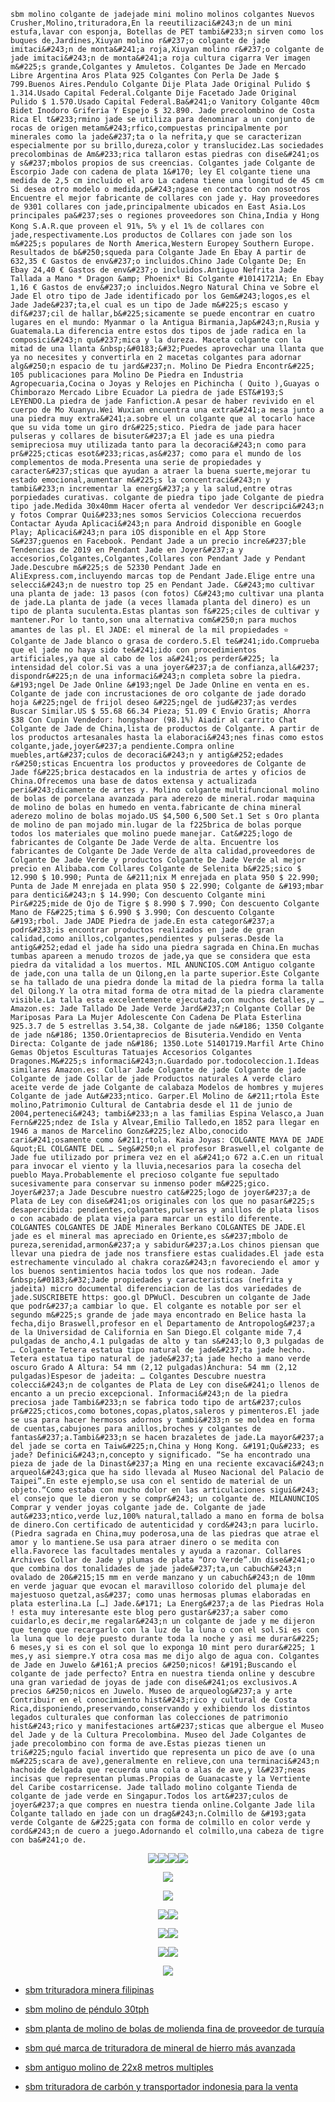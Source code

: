 
```
sbm molino colgante de jadejade mini molino molinos colgantes Nuevos Crusher,Molino,trituradora,En la reeutilizaci&#243;n de un mini estufa,lavar con esponja, Botellas de PET tambi&#233;n sirven como los buques de,Jardines,Xiuyan molino r&#237;o colgante de jade imitaci&#243;n de monta&#241;a roja,Xiuyan molino r&#237;o colgante de jade imitaci&#243;n de monta&#241;a roja cultura cigarra Ver imagen m&#225;s grande,Colgantes y Amuletos. Colgantes De Jade en Mercado Libre Argentina Aros Plata 925 Colgantes Con Perla De Jade $ 799.Buenos Aires.Pendulo Colgante Dije Plata Jade Original Pulido $ 1.314.Usado Capital Federal.Colgante Dije Facetado Jade Original Pulido $ 1.570.Usado Capital Federal.Ba&#241;o Vanitory Colgante 40cm Bidet Inodoro Griferia Y Espejo $ 32.890. Jade precolombino de Costa Rica El t&#233;rmino jade se utiliza para denominar a un conjunto de rocas de origen metam&#243;rfico,compuestas principalmente por minerales como la jade&#237;ta o la nefrita,y que se caracterizan especialmente por su brillo,dureza,color y translucidez.Las sociedades precolombinas de Am&#233;rica tallaron estas piedras con dise&#241;os y s&#237;mbolos propios de sus creencias. Colgantes jade Colgante de Escorpio Jade con cadena de plata 1&#170; ley El colgante tiene una medida de 2,5 cm incluido el aro La cadena tiene una longitud de 45 cm Si desea otro modelo o medida,p&#243;ngase en contacto con nosotros Encuentre el mejor fabricante de collares con jade y. Hay proveedores de 9301 collares con jade,principalmente ubicados en East Asia.Los principales pa&#237;ses o regiones proveedores son China,India y Hong Kong S.A.R.que proveen el 91%，5% y el 1% de collares con jade,respectivamente.Los productos de Collares con jade son los m&#225;s populares de North America,Western Europey Southern Europe. Resultados de b&#250;squeda para Colgante Jade En Ebay A partir de 632,35 € Gastos de env&#237;o incluidos.Chino Jade Colgante De; En Ebay 24,40 € Gastos de env&#237;o incluidos.Antiguo Nefrita Jade Tallada a Mano * Dragon &amp; Phoenix* Bi Colgante #10141721A; En Ebay 1,16 € Gastos de env&#237;o incluidos.Negro Natural China ve Sobre el Jade El otro tipo de Jade identificado por los Gem&#243;logos,es el Jade Jade&#237;ta,el cual es un tipo de Jade m&#225;s escaso y dif&#237;cil de hallar,b&#225;sicamente se puede encontrar en cuatro lugares en el mundo: Myanmar o la Antigua Birmania,Jap&#243;n,Rusia y Guatemala.La diferencia entre estos dos tipos de jade radica en la composici&#243;n qu&#237;mica y la dureza. Maceta colgante con la mitad de una llanta &nbsp;&#0183;&#32;Puedes aprovechar una llanta que ya no necesites y convertirla en 2 macetas colgantes para adornar alg&#250;n espacio de tu jard&#237;n. Molino De Piedra Encontr&#225; 105 publicaciones para Molino De Piedra en Industria Agropecuaria,Cocina o Joyas y Relojes en Pichincha ( Quito ),Guayas o Chimborazo Mercado Libre Ecuador La piedra de jade EST&#193;S LEYENDO.La piedra de jade Fanfiction.A pesar de haber revivido en el cuerpo de Mo Xuanyu.Wei Wuxian encuentra una extra&#241;a mesa junto a una piedra muy extra&#241;a.sobre el un colgante que al tocarlo hace que su vida tome un giro dr&#225;stico. Piedra de jade para hacer pulseras y collares de bisuter&#237;a El jade es una piedra semipreciosa muy utilizada tanto para la decoraci&#243;n como para pr&#225;cticas esot&#233;ricas,as&#237; como para el mundo de los complementos de moda.Presenta una serie de propiedades y caracter&#237;sticas que ayudan a atraer la buena suerte,mejorar tu estado emocional,aumentar m&#225;s la concentraci&#243;n y tambi&#233;n incrementar la energ&#237;a y la salud,entre otras porpiedades curativas. colgante de piedra tipo jade Colgante de piedra tipo jade.Medida 30x40mm Hacer oferta al vendedor Ver descripci&#243;n y fotos Comprar Qui&#233;nes somos Servicios Colecciona recuerdos Contactar Ayuda Aplicaci&#243;n para Android disponible en Google Play; Aplicaci&#243;n para iOS disponible en el App Store S&#237;guenos en Facebook. Pendant Jade a un precio incre&#237;ble Tendencias de 2019 en Pendant Jade en Joyer&#237;a y accesorios,Colgantes,Colgantes,Collares con Pendant Jade y Pendant Jade.Descubre m&#225;s de 52330 Pendant Jade en AliExpress.com,incluyendo marcas top de Pendant Jade.Elige entre una selecci&#243;n de nuestro top 25 en Pendant Jade. C&#243;mo cultivar una planta de jade: 13 pasos (con fotos) C&#243;mo cultivar una planta de jade.La planta de jade (a veces llamada planta del dinero) es un tipo de planta suculenta.Estas plantas son f&#225;ciles de cultivar y mantener.Por lo tanto,son una alternativa com&#250;n para muchos amantes de las pl. El JADE: el mineral de la mil propiedades ⭐ Colgante de Jade blanco o grasa de cordero.5.El te&#241;ido.Comprueba que el jade no haya sido te&#241;ido con procedimientos artificiales,ya que al cabo de los a&#241;os perder&#225; la intensidad del color.Si vas a una joyer&#237;a de confianza,all&#237; dispondr&#225;n de una informaci&#243;n completa sobre la piedra. &#193;ngel De Jade Online &#193;ngel De Jade Online en venta en es. Colgante de jade con incrustaciones de oro colgante de jade dorado hoja &#225;ngel de frijol deseo &#225;ngel de jud&#237;as verdes Buscar Similar.US $ 55.68 66.34 Pieza; 51.09 € Envio Gratis; Ahorra $38 Con Cupin Vendedor: hongshaor (98.1%) Aiadir al carrito Chat Colgante de Jade de China,lista de productos de Colgante. A partir de los productos artesanales hasta la elaboraci&#243;nes finas como estos colgante,jade,joyer&#237;a pendiente.Compra online muebles,art&#237;culos de decoraci&#243;n y antig&#252;edades r&#250;sticas Encuentra los productos y proveedores de Colgante de Jade f&#225;brica destacados en la industria de artes y oficios de China.Ofrecemos una base de datos extensa y actualizada peri&#243;dicamente de artes y. Molino colgante multifuncional molino de bolas de porcelana avanzada para aderezo de mineral.rodar maquina de molino de bolas en humedo en venta.fabricante de china mineral aderezo molino de bolas mojado.US $4,500 6,500 Set.1 Set s Oro planta de molino de pan mojado min.lugar de la f225brica de bolas porque todos los materiales que molino puede manejar. Cat&#225;logo de fabricantes de Colgante De Jade Verde de alta. Encuentre los fabricantes de Colgante De Jade Verde de alta calidad,proveedores de Colgante De Jade Verde y productos Colgante De Jade Verde al mejor precio en Alibaba.com Collares Colgante de Selenita b&#225;sico $ 12.990 $ 10.990; Punta de &#211;nix M enrejada en plata 950 $ 22.990; Punta de Jade M enrejada en plata 950 $ 22.990; Colgante de &#193;mbar para dentici&#243;n $ 14.990; Con descuento Colgante mini Pir&#225;mide de Ojo de Tigre $ 8.990 $ 7.990; Con descuento Colgante Mano de F&#225;tima $ 6.990 $ 3.990; Con descuento Colgante &#193;rbol. Jade JADE Piedra de jade.En esta categor&#237;a podr&#233;is encontrar productos realizados en jade de gran calidad,como anillos,colgantes,pendientes y pulseras.Desde la antig&#252;edad el jade ha sido una piedra sagrada en China.En muchas tumbas apareen a menudo trozos de jade,ya que se considera que esta piedra da vitalidad a los muertos. MIL ANUNCIOS.COM Antiguo colgante de jade,con una talla de un Qilong,en la parte superior.Este Colgante se ha tallado de una piedra donde la mitad de la piedra forma la talla del Qilong.Y la otra mitad forma de otra mitad de la piedra claramente visible.La talla esta excelentemente ejecutada,con muchos detalles,y … Amazon.es: Jade Tallado De Jade Verde Jard&#237;n Colgante Collar De Mariposas Para La Mujer Adolescente Con Cadena De Plata Esterlina 925.3.7 de 5 estrellas 3.54,38. Colgante de jade n&#186; 1350 Colgante de jade n&#186; 1350.Orientaprecios de Bisuteria.Vendido en Venta Directa: Colgante de jade n&#186; 1350.Lote 51401719.Marfil Arte Chino Gemas Objetos Esculturas Tatuajes Accesorios Colgantes Dragones.M&#225;s informaci&#243;n.Guardado por.todocoleccion.1.Ideas similares Amazon.es: Collar Jade Colgante de jade Colgante de jade Colgante de jade Collar de jade Productos naturales A verde claro aceite verde de jade Colgante de calabaza Modelos de hombres y mujeres Colgante de jade Aut&#233;ntico. Garper.El Molino de &#211;rtola Este molino,Patrimonio Cultural de Cantabria desde el 11 de junio de 2004,perteneci&#243; tambi&#233;n a las familias Espina Velasco,a Juan Fern&#225;ndez de Isla y Alvear,Emilio Talledo,en 1852 para llegar en 1946 a manos de Marcelino Gonz&#225;lez Albo,conocido cari&#241;osamente como &#211;rtola. Kaia Joyas: COLGANTE MAYA DE JADE &quot;EL COLGANTE DEL … Seg&#250;n el profesor Braswell,el colgante de Jade fue utilizado por primera vez en el a&#241;o 672 a.C.en un ritual para invocar el viento y la lluvia,necesarios para la cosecha del pueblo Maya.Probablemente el precioso colgante fue sepultado sucesivamente para conservar su inmenso poder m&#225;gico. Joyer&#237;a Jade Descubre nuestro cat&#225;logo de joyer&#237;a de Plata de Ley con dise&#241;os originales con los que no pasar&#225;s desapercibida: pendientes,colgantes,pulseras y anillos de plata lisos o con acabado de plata vieja para marcar un estilo diferente. COLGANTES COLGANTES DE JADE Minerales Berkano COLGANTES DE JADE.El jade es el mineral mas apreciado en Oriente,es s&#237;mbolo de pureza,serenidad,armon&#237;a y sabidur&#237;a.Los chinos piensan que llevar una piedra de jade nos transfiere estas cualidades.El jade esta estrechamente vinculado al chakra coraz&#243;n favoreciendo el amor y los buenos sentimientos hacia todos los que nos rodean. Jade &nbsp;&#0183;&#32;Jade propiedades y caracteristicas (nefrita y jadeita) micro documental diferenciacion de las dos variedades de jade.SUSCRIBETE https: goo.gl DPWuCl. Descubren un colgante de Jade que podr&#237;a cambiar lo que. El colgante es notable por ser el segundo m&#225;s grande de jade maya encontrado en Belice hasta la fecha,dijo Braswell,profesor en el Departamento de Antropolog&#237;a de la Universidad de California en San Diego.El colgante mide 7,4 pulgadas de ancho,4.1 pulgadas de alto y tan s&#243;lo 0,3 pulgadas de … Colgante Tetera estatua tipo natural de jade&#237;ta jade hecho. Tetera estatua tipo natural de jade&#237;ta jade hecho a mano verde oscuro Grado A Altura: 54 mm (2,12 pulgadas)Anchura: 54 mm (2,12 pulgadas)Espesor de jadeita: … Colgantes Descubre nuestra colecci&#243;n de colgantes de Plata de Ley con dise&#241;o llenos de encanto a un precio excepcional. Informaci&#243;n de la piedra preciosa jade Tambi&#233;n se fabrica todo tipo de art&#237;culos pr&#225;cticos,como botones,copas,platos,saleros y pimenteros.El jade se usa para hacer hermosos adornos y tambi&#233;n se moldea en forma de cuentas,cabujones para anillos,broches y colgantes de fantas&#237;a.Tambi&#233;n se hacen brazaletes de jade.La mayor&#237;a del jade se corta en Taiw&#225;n,China y Hong Kong. &#191;Qu&#233; es jade? Definici&#243;n,concepto y significado. “Se ha encontrado una pieza de jade de la Dinast&#237;a Ming en una reciente excavaci&#243;n arqueol&#243;gica que ha sido llevada al Museo Nacional del Palacio de Taipei”.En este ejemplo,se usa con el sentido de material de un objeto.“Como estaba con mucho dolor en las articulaciones sigui&#243; el consejo que le dieron y se compr&#243; un colgante de. MILANUNCIOS Comprar y vender joyas colgante jade de. Colgante de jade aut&#233;ntico,verde luz,100% natural,tallado a mano en forma de bolsa de dinero.Con certificado de autenticidad y cord&#243;n para lucirlo.(Piedra sagrada en China,muy poderosa,una de las piedras que atrae el amor y lo mantiene.Se usa para atraer dinero o se medita con ella.Favorece las facultades mentales y ayuda a razonar. Collares Archives Collar de Jade y plumas de plata “Oro Verde”.Un dise&#241;o que combina dos tonalidades de jade jade&#237;ta,un cabuch&#243;n ovalado de 20&#215;15 mm en verde manzano y un cabuch&#243;n de 10mm en verde jaguar que evocan el maravilloso colorido del plumaje del majestuoso quetzal,as&#237; como unas hermosas plumas elaboradas en plata esterlina.La […] Jade.&#171; La Energ&#237;a de las Piedras Hola ! esta muy interesante este blog pero gustar&#237;a saber como cuidarlo,es decir,me regalar&#243;n un colgante de jade y me dijeron que tengo que recargarlo con la luz de la luna o con el sol.Si es con la luna que lo deje puesto durante toda la noche y asi me durar&#225; 6 meses,y si es con el sol que lo exponga 10 mint pero durar&#225; 1 mes,y asi siempre.Y otra cosa mas me dijo algo de agua con. Colgantes de Jade en Juwelo &#161;A precios &#250;nicos! &#191;Buscando el colgante de jade perfecto? Entra en nuestra tienda online y descubre una gran variedad de joyas de jade con dise&#241;os exclusivos.A precios &#250;nicos en Juwelo. Museo de arqueolog&#237;a y arte Contribuir en el conocimiento hist&#243;rico y cultural de Costa Rica,disponiendo,preservando,conservando y exhibiendo los distintos legados culturales que conforman las colecciones de patrimonio hist&#243;rico y manifestaciones art&#237;sticas que albergue el Museo del Jade y de la Cultura Precolombina. Museo del Jade Colgantes de jade precolombino con forma de ave.Estas piezas tienen un tri&#225;ngulo facial invertido que representa un pico de ave (o una m&#225;scara de ave),generalmente en relieve,con una terminaci&#243;n hachoide delgada que recuerda una cola o alas de ave,y l&#237;neas incisas que representan plumas.Propias de Guanacaste y la Vertiente del Caribe costarricense. Jade tallado molino colgante Tienda de colgante de jade verde en Singapur.Todos los art&#237;culos de joyer&#237;a que compres en nuestra tienda online.Colgante Jade lila Colgante tallado en jade con un drag&#243;n.Colmillo de &#193;gata verde Colgante de &#225;gata con forma de colmillo en color verde y cord&#243;n de cuero a juego.Adornando el colmillo,una cabeza de tigre con ba&#241;o de. 
```

<div align="center">

<a href="https://es-mill.shibang-china.com/github&k=sbm+molino+colgante+de+jade"><img src="https://static.shibang-china.com/es/mill/index.jpg"></a><a href="https://es-mill.shibang-china.com/materials.htmlgithub&k=sbm+molino+colgante+de+jade"><img src="https://static.shibang-china.com/es/mill/materials.jpg"></a><a href="https://es-mill.shibang-china.com/about.htmlgithub&k=sbm+molino+colgante+de+jade"><img src="https://static.shibang-china.com/es/mill/about.jpg"></a><a href="https://es-mill.shibang-china.com/contact.htmlgithub&k=sbm+molino+colgante+de+jade"><img src="https://static.shibang-china.com/es/mill/contact.jpg"></a>

<a href="https://es-mill.shibang-china.com/github&k=sbm+molino+colgante+de+jade"><img src="https://static.shibang-china.com/es/mill/banner.jpg"></a>

<a href="https://swt.shibang-china.com/github&k=sbm+molino+colgante+de+jade"><img src="https://static.shibang-china.com/es/mill/chat.jpg"></a>

<a href="https://es-mill.shibang-china.com/products/vertical-roller-mill.htmlgithub&k=sbm+molino+colgante+de+jade"><img src="https://static.shibang-china.com/es/mill/vertical.jpg"></a><a href="https://es-mill.shibang-china.com/products/raymond-mill.htmlgithub&k=sbm+molino+colgante+de+jade"><img src="https://static.shibang-china.com/es/mill/raymond.jpg"></a>

<a href="https://es-mill.shibang-china.com/products/ultrafine-grinding-mill.htmlgithub&k=sbm+molino+colgante+de+jade"><img src="https://static.shibang-china.com/es/mill/ultrafine.jpg"></a><a href="https://es-mill.shibang-china.com/products/trapezium-grinding-mill.htmlgithub&k=sbm+molino+colgante+de+jade"><img src="https://static.shibang-china.com/es/mill/trapezium.jpg"></a>

<a href="https://es-mill.shibang-china.com/products/ball-mill.htmlgithub&k=sbm+molino+colgante+de+jade"><img src="https://static.shibang-china.com/es/mill/ball.jpg"></a><a href="https://es-mill.shibang-china.com/products/hammer-mill.htmlgithub&k=sbm+molino+colgante+de+jade"><img src="https://static.shibang-china.com/es/mill/hammer.jpg"></a>

<a href="https://swt.shibang-china.com/github&k=sbm+molino+colgante+de+jade"><img src="https://static.shibang-china.com/es/mill/case.jpg"></a>

</div>


* [sbm trituradora minera filipinas](sbm%20trituradora%20minera%20filipinas.md)

* [sbm molino de péndulo 30tph](sbm%20molino%20de%20p%C3%A9ndulo%2030tph.md)

* [sbm planta de molino de bolas de molienda fina de proveedor de turquía](sbm%20planta%20de%20molino%20de%20bolas%20de%20molienda%20fina%20de%20proveedor%20de%20turqu%C3%ADa.md)

* [sbm qué marca de trituradora de mineral de hierro más avanzada](sbm%20qu%C3%A9%20marca%20de%20trituradora%20de%20mineral%20de%20hierro%20m%C3%A1s%20avanzada.md)

* [sbm antiguo molino de 22x8 metros multiples](sbm%20antiguo%20molino%20de%2022x8%20metros%20multiples.md)

* [sbm trituradora de carbón y transportador indonesia para la venta](sbm%20trituradora%20de%20carb%C3%B3n%20y%20transportador%20indonesia%20para%20la%20venta.md)